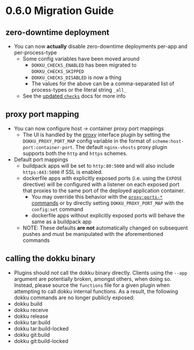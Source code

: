 # 0.6.0 Migration Guide

## zero-downtime deployment

- You can now **actually** disable zero-downtime deployments per-app and per-process-type
  - Some config variables have been moved around
    - `DOKKU_CHECKS_ENABLED` has been migrated to `DOKKU_CHECKS_SKIPPED`
    - `DOKKU_CHECKS_DISABLED` is now a thing
    - The values for the above can be a comma-separated list of process-types or the literal string `_all_`
  - See the [updated `checks`](/dokku/checks-examples/) docs for more info

## proxy port mapping

- You can now configure host -> container proxy port mappings
  - The UI is handled by the [proxy](/dokku/proxy/) interface plugin by setting the `DOKKU_PROXY_PORT_MAP` config variable in the format of `scheme:host-port:container-port`. The default `nginx-vhosts` proxy plugin supports both the `http` and `https` schemes.
- Default port mappings
  - buildpack apps will be set to `http:80:5000` and will also include `https:443:5000` if SSL is enabled.
  - dockerfile apps with explicitly exposed ports (i.e. using the `EXPOSE` directive) will be configured with a listener on each exposed port that proxies to the same port of the deployed application container.
    - You may override this behavior with the [`proxy:ports-*` commands](/dokku/proxy/) or by directly setting `DOKKU_PROXY_PORT_MAP` with the `config:set` command
    - dockerfile apps without explicitly exposed ports will behave the same as a buildpack app
  - NOTE: These defaults **are not** automatically changed on subsequent pushes and must be manipulated with the aforementioned commands

## calling the dokku binary

- Plugins should *not* call the dokku binary directly. Clients using the `--app` argument are potentially broken, amongst others, when doing so. Instead, please source the `functions` file for a given plugin when attempting to call dokku internal functions. As a result, the following dokku commands are no longer publicly exposed:
 - dokku build
 - dokku receive
 - dokku release
 - dokku tar:build
 - dokku tar:build-locked
 - dokku git:build
 - dokku git:build-locked
